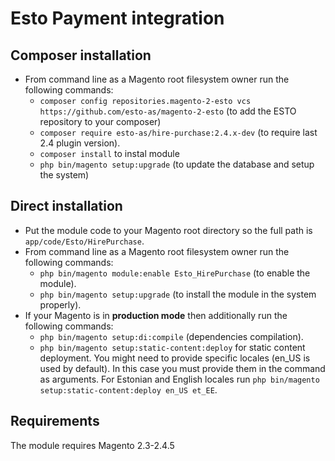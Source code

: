 # Esto Payment integration

## Composer installation

* From command line as a Magento root filesystem owner run the following commands:
  * `composer config repositories.magento-2-esto vcs https://github.com/esto-as/magento-2-esto` (to add the ESTO repository to your composer)
  * `composer require esto-as/hire-purchase:2.4.x-dev` (to require last 2.4 plugin version).
  * `composer install` to instal module
  * `php bin/magento setup:upgrade`  (to update the database and setup the system)

## Direct installation

* Put the module code to your Magento root directory so the full path is `app/code/Esto/HirePurchase`.
* From command line as a Magento root filesystem owner run the following commands:
  * `php bin/magento module:enable Esto_HirePurchase` (to enable the module).
  * `php bin/magento setup:upgrade` (to install the module in the system properly).
* If your Magento is in **production mode** then additionally run the following commands:
  * `php bin/magento setup:di:compile` (dependencies compilation).
  * `php bin/magento setup:static-content:deploy` for static content deployment. You might need to provide specific locales (en_US is used by default). In this case you must provide them in the command as arguments. For Estonian and English locales run `php bin/magento setup:static-content:deploy en_US et_EE`.

## Requirements

The module requires Magento 2.3-2.4.5